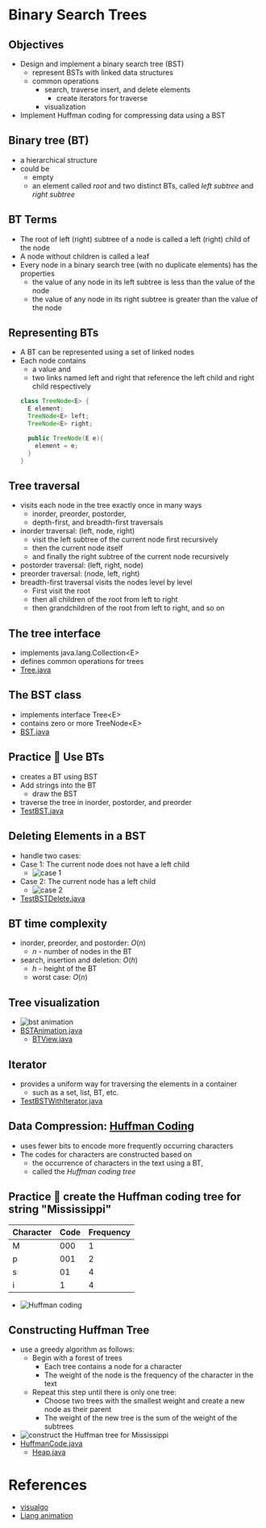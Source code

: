 # Binary Search Trees


Objectives
---
- Design and implement a binary search tree (BST)
  - represent BSTs with linked data structures
  - common operations
    - search, traverse insert, and delete elements
      - create iterators for traverse
    - visualization
- Implement Huffman coding for compressing data using a BST


Binary tree (BT)
---
- a hierarchical structure
- could be
  - empty
  - an element called *root* and two distinct BTs, called *left subtree* and *right subtree*


BT Terms
---
- The root of left (right) subtree of a node is called a left (right) child of the node
- A node without children is called a leaf
- Every node in a binary search tree (with no duplicate elements) has the properties
  - the value of any node in its left subtree is less than the value of the node 
  - the value of any node in its right subtree is greater than the value of the node


Representing BTs
---
- A BT can be represented using a set of linked nodes 
- Each node contains 
  - a value and
  - two links named left and right that reference the left child and right child respectively
  ```java
  class TreeNode<E> {
    E element;
    TreeNode<E> left;
    TreeNode<E> right;

    public TreeNode(E e){
      element = e;
    }
  }
  ```


Tree traversal
---
- visits each node in the tree exactly once in many ways
  - inorder, preorder, postorder, 
  - depth-first, and breadth-first traversals
- inorder traversal: (left, node, right)
  - visit the left subtree of the current node first recursively 
  - then the current node itself
  - and finally the right subtree of the current node recursively
- postorder traversal: (left, right, node)
- preorder traversal: (node, left, right)
- breadth-first traversal visits the nodes level by level
  -  First visit the root
  - then all children of the root from left to right
  - then grandchildren of the root from left to right, and so on


The tree interface
---
- implements java.lang.Collection\<E\>
- defines common operations for trees
- [Tree.java](./demos/Tree.java)


The BST class
---
- implements interface Tree\<E\>
- contains zero or more TreeNode\<E\>
- [BST.java](./demos/BST.java)


Practice 📝 Use BTs
---
- creates a BT using BST
- Add strings into the BT
  - draw the BST
- traverse the tree in inorder, postorder, and preorder
- [TestBST.java](./demos/TestBST.java)


Deleting Elements in a BST
---
- handle two cases:
- Case 1: The current node does not have a left child
  - ![case 1](./images/decase1.png)
- Case 2: The current node has a left child
  - ![case 2](./images/decase2.png)
- [TestBSTDelete.java](./demos/TestBSTDelete.java)


BT time complexity
---
- inorder, preorder, and postorder: $O(n)$
  - $n$ - number of nodes in the BT
- search, insertion and deletion: $O(h)$
  - $h$ - height of the BT
  - worst case: $O(n)$


Tree visualization
---
- ![bst animation](./images/bstanimation.png)
- [BSTAnimation.java](./demos/BSTAnimation.java)
  - [BTView.java](./demos/BTView.java)


Iterator
---
- provides a uniform way for traversing the elements in a container 
  - such as a set, list, BT, etc. 
- [TestBSTWithIterator.java](./demos/TestBSTWithIterator.java)


Data Compression: [Huffman Coding](https://en.wikipedia.org/wiki/Huffman_coding) 
---
- uses fewer bits to encode more frequently occurring characters
- The codes for characters are constructed based on 
  - the occurrence of characters in the text using a BT, 
  - called the *Huffman coding tree*


Practice 📝 create the Huffman coding tree for string "Mississippi"
---
| Character | Code | Frequency |
| --- | --- | --- |
| M | 000 | 1 |
| p | 001 | 2 |
| s | 01 | 4 |
| i | 1 | 4 |

- ![Huffman coding](./images/hufftree.png)


Constructing Huffman Tree
---
- use a greedy algorithm as follows:
  - Begin with a forest of trees
    - Each tree contains a node for a character
    - The weight of the node is the frequency of the character in the text
  - Repeat this step until there is only one tree:
    - Choose two trees with the smallest weight and create a new node as their parent
    - The weight of the new tree is the sum of the weight of the subtrees
- ![construct the Huffman tree for Mississippi](./images/makehuff.png)
- [HuffmanCode.java](./demos/HuffmanCode.java)
  - [Heap.java](../mod2/demos/Heap.java)



# References
- [visualgo](https://visualgo.net/)
- [Liang animation](https://liveexample.pearsoncmg.com/liang/animation/animation.html)
